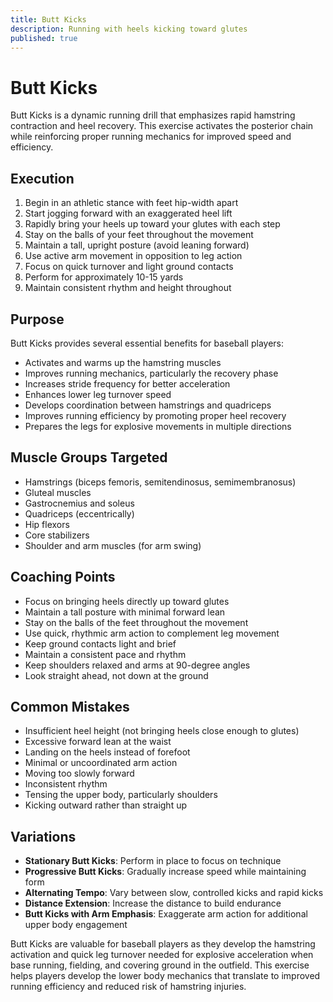 ```yaml
---
title: Butt Kicks
description: Running with heels kicking toward glutes
published: true
---
```


# Butt Kicks

Butt Kicks is a dynamic running drill that emphasizes rapid hamstring contraction and heel recovery. This exercise activates the posterior chain while reinforcing proper running mechanics for improved speed and efficiency.

## Execution

1. Begin in an athletic stance with feet hip-width apart
2. Start jogging forward with an exaggerated heel lift
3. Rapidly bring your heels up toward your glutes with each step
4. Stay on the balls of your feet throughout the movement
5. Maintain a tall, upright posture (avoid leaning forward)
6. Use active arm movement in opposition to leg action
7. Focus on quick turnover and light ground contacts
8. Perform for approximately 10-15 yards
9. Maintain consistent rhythm and height throughout

## Purpose

Butt Kicks provides several essential benefits for baseball players:

- Activates and warms up the hamstring muscles
- Improves running mechanics, particularly the recovery phase
- Increases stride frequency for better acceleration
- Enhances lower leg turnover speed
- Develops coordination between hamstrings and quadriceps
- Improves running efficiency by promoting proper heel recovery
- Prepares the legs for explosive movements in multiple directions

## Muscle Groups Targeted

- Hamstrings (biceps femoris, semitendinosus, semimembranosus)
- Gluteal muscles
- Gastrocnemius and soleus
- Quadriceps (eccentrically)
- Hip flexors
- Core stabilizers
- Shoulder and arm muscles (for arm swing)

## Coaching Points

- Focus on bringing heels directly up toward glutes
- Maintain a tall posture with minimal forward lean
- Stay on the balls of the feet throughout the movement
- Use quick, rhythmic arm action to complement leg movement
- Keep ground contacts light and brief
- Maintain a consistent pace and rhythm
- Keep shoulders relaxed and arms at 90-degree angles
- Look straight ahead, not down at the ground

## Common Mistakes

- Insufficient heel height (not bringing heels close enough to glutes)
- Excessive forward lean at the waist
- Landing on the heels instead of forefoot
- Minimal or uncoordinated arm action
- Moving too slowly forward
- Inconsistent rhythm
- Tensing the upper body, particularly shoulders
- Kicking outward rather than straight up

## Variations

- **Stationary Butt Kicks**: Perform in place to focus on technique
- **Progressive Butt Kicks**: Gradually increase speed while maintaining form
- **Alternating Tempo**: Vary between slow, controlled kicks and rapid kicks
- **Distance Extension**: Increase the distance to build endurance
- **Butt Kicks with Arm Emphasis**: Exaggerate arm action for additional upper body engagement

Butt Kicks are valuable for baseball players as they develop the hamstring activation and quick leg turnover needed for explosive acceleration when base running, fielding, and covering ground in the outfield. This exercise helps players develop the lower body mechanics that translate to improved running efficiency and reduced risk of hamstring injuries.
